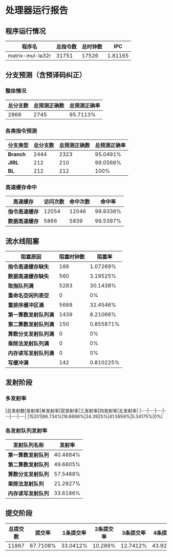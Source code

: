 # 处理器运行报告
## 程序运行情况
|程序名|总指令数|总时钟数|IPC|
|---|---|---|---|
|matrix-mul-la32r|31751|17526|1.81165|

## 分支预测（含预译码纠正）
### 整体情况
|总分支数|总预测正确数|总预测正确率|
|---|---|---|
|2868|2745|95.7113%|

### 各类指令预测
|分支类型|总分支数|总预测正确数|总预测正确率|
|---|---|---|---|
|**Branch**| 2444 | 2323 | 95.0491%|
|**JIRL**| 212 | 210 | 99.0566%|
|**BL**| 212 | 212 | 100%|

### 高速缓存命中
|高速缓存|访问次数|命中次数|命中率|
|---|---|---|---|
|**指令高速缓存**| 12054 | 12046 | 99.9336%|
|**数据高速缓存**| 5866 | 5839 | 99.5397%|
## 流水线阻塞
|阻塞原因|阻塞时钟数|阻塞率|
|---|---|---|
|**指令高速缓存缺失**| 188 | 1.07269%|
|**数据高速缓存缺失**| 560 | 3.19525%|
|**取指队列满**| 5283 | 30.1438%|
|**重命名空闲列表空**|0 | 0%|
|**重排序缓冲区满**|5688 | 32.4546%|
|**第一算数发射队列满**|1439 | 8.21066%|
|**第二算数发射队列满**|150 | 0.855871%|
|**算数分支发射队列满**|0 | 0%|
|**乘除法发射队列满**|0 | 0%|
|**内存读写发射队列满**|0 | 0%|
|**写缓冲满**|142 | 0.810225%|

## 发射阶段
### 多发射率
|总发射数|发射率|单发射率|双发射率|三发射率|四发射率|五发射率|
|---|---|---|---|---|---|
|15201|86.734%|18.6698%|34.3925%|41.5959%|5.34175%|0%|

### 各发射队列发射率
|发射队列名称|发射率|
|---|---|
|**第一算数发射队列**|40.4884%|
|**第二算数发射队列**|49.6805%|
|**算数分支发射队列**|57.5488%|
|**乘除法发射队列**|21.2827%|
|**内存读写发射队列**|33.6186%|

## 提交阶段
|总提交数|提交率|1条提交率|2条提交率|3条提交率|4条提交率|
|---|---|---|---|---|---|
|11867|67.7108%|33.0412%|10.289%|12.7412%|43.9285%|
